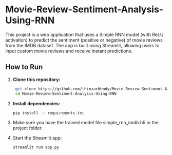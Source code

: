 # Movie-Review-Sentiment-Analysis-Using-RNN

This project is a web application that uses a Simple RNN model (with ReLU activation) to predict the sentiment (positive or negative) of movie reviews from the IMDB dataset. The app is built using Streamlit, allowing users to input custom movie reviews and receive instant predictions.

## How to Run
1. **Clone this repository:**
   ```bash
    git clone https://github.com/thinzarWendy/Movie-Review-Sentiment-Analysis-Using-RNN.git
    cd Movie-Review-Sentiment-Analysis-Using-RNN

2. **Install dependencies:**
    ```bash
    pip install -r requirements.txt

3. Make sure you have the trained model file simple_rnn_imdb.h5 in the project folder.

4. Start the Streamlit app:
    ```bash
    streamlit run app.py


